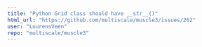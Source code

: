 ```yaml
---
title: "Python Grid class should have __str__()"
html_url: "https://github.com/multiscale/muscle3/issues/262"
user: "LourensVeen"
repo: "multiscale/muscle3"
---
```


